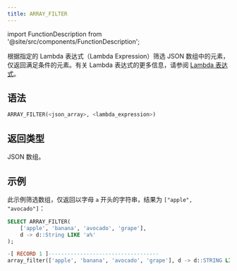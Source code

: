 ```yaml
---
title: ARRAY_FILTER
---
```


import FunctionDescription from '@site/src/components/FunctionDescription';

<FunctionDescription description="引入或更新于：v1.2.762"/>

根据指定的 Lambda 表达式（Lambda Expression）筛选 JSON 数组中的元素，仅返回满足条件的元素。有关 Lambda 表达式的更多信息，请参阅 [Lambda 表达式](/sql/stored-procedure-scripting/#lambda-expressions)。

## 语法

```sql
ARRAY_FILTER(<json_array>, <lambda_expression>)
```

## 返回类型

JSON 数组。

## 示例

此示例筛选数组，仅返回以字母 `a` 开头的字符串，结果为 `["apple", "avocado"]`：

```sql
SELECT ARRAY_FILTER(
    ['apple', 'banana', 'avocado', 'grape'],
    d -> d::String LIKE 'a%'
);

-[ RECORD 1 ]-----------------------------------
array_filter(['apple', 'banana', 'avocado', 'grape'], d -> d::STRING LIKE 'a%'): ["apple","avocado"]
```